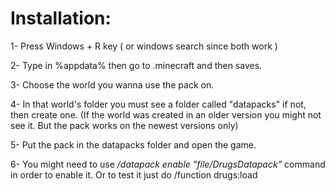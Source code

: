 # Installation:

1- Press Windows + R key ( or windows search since both work )

2- Type in %appdata% then go to .minecraft and then saves.

3- Choose the world you wanna use the pack on.

4- In that world's folder you must see a folder called "datapacks" if not, then create one. (If the world was created in an older version you might not see it. But the pack works on the newest versions only)

5- Put the pack in the datapacks folder and open the game.

6- You might need to use */datapack enable "file/DrugsDatapack"* command in order to enable it. Or to test it just do /function drugs:load
